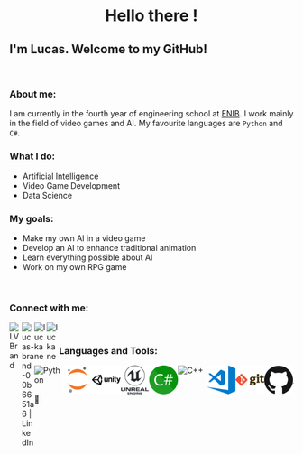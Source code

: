 <h1 align="center"> Hello there !</h1>

## I'm Lucas. Welcome to my GitHub!

<br />

### About me:

I am currently in the fourth year of engineering school at [ENIB][enib_web]. I work mainly in the field of video games and AI. My favourite languages are `Python` and `C#`.

### What I do:

- Artificial Intelligence
- Video Game Development
- Data Science

### My goals:

- Make my own AI in a video game
- Develop an AI to enhance traditional animation
- Learn everything possible about AI
- Work on my own RPG game

<br />

### Connect with me:

[<img align="left" alt="LVBrand" width="22px" src="https://cdn.jsdelivr.net/npm/simple-icons@3.8.0/icons/github.svg" />][github]
[<img align="left" alt="lucas-brand-00b6651a6 | LinkedIn" width="22px" src="https://cdn.jsdelivr.net/npm/simple-icons@v3/icons/linkedin.svg" />][linkedin]
[<img align="left" alt="luckane" width="22px" src="https://cdn.jsdelivr.net/npm/simple-icons@3.8.0/icons/steam.svg" />][steam]
[<img align="left" alt="luckane" width="22px" src="https://cdn.jsdelivr.net/npm/simple-icons@v3/icons/twitch.svg" />][twitch]

<br />

### Languages and Tools:
<img align="left" alt="Python" width="51px" src=https://camo.githubusercontent.com/188581baa4eb9016e00bf07260f1fe6f12222b0a/68747470733a2f2f64657669636f6e732e6769746875622e696f2f64657669636f6e2f64657669636f6e2e6769742f69636f6e732f707974686f6e2f707974686f6e2d6f726967696e616c2e737667 />
<img align="left" alt="Jupyter Notebook" width="51px" src=https://raw.githubusercontent.com/github/explore/80688e429a7d4ef2fca1e82350fe8e3517d3494d/topics/jupyter-notebook/jupyter-notebook.png />
<img align="left" alt="Unity" width="51px" src=https://raw.githubusercontent.com/github/explore/80688e429a7d4ef2fca1e82350fe8e3517d3494d/topics/unity/unity.png />
<img align="left" alt="Unreal Engine" width="51px" src=https://raw.githubusercontent.com/github/explore/80688e429a7d4ef2fca1e82350fe8e3517d3494d/topics/unreal-engine/unreal-engine.png />
<img align="left" alt="C#" width="51px" src=https://raw.githubusercontent.com/github/explore/80688e429a7d4ef2fca1e82350fe8e3517d3494d/topics/csharp/csharp.png />
<img align="left" alt="C++" width="51px" src=https://camo.githubusercontent.com/b523c27bbf0caeb3820f3612030b75503cfce9af/68747470733a2f2f64657669636f6e732e6769746875622e696f2f64657669636f6e2f64657669636f6e2e6769742f69636f6e732f63706c7573706c75732f63706c7573706c75732d6f726967696e616c2e737667 />
<img align="left" alt="Visual Studio Code" width="51px" src="https://raw.githubusercontent.com/github/explore/80688e429a7d4ef2fca1e82350fe8e3517d3494d/topics/visual-studio-code/visual-studio-code.png" />
<img align="left" alt="Git" width="51px" src="https://raw.githubusercontent.com/github/explore/80688e429a7d4ef2fca1e82350fe8e3517d3494d/topics/git/git.png" />
<img align="left" alt="GitHub" width="51px" src="https://raw.githubusercontent.com/github/explore/78df643247d429f6cc873026c0622819ad797942/topics/github/github.png" />

<br /> 

---

🦉

[enib_web]: https://www.enib.fr/fr/
[linkedin]: https://www.linkedin.com/in/lucas-brand-00b6651a6/
[github]: https://github.com/LVBrand
[steam]: https://steamcommunity.com/id/Luckane
[twitch]: https://www.twitch.tv/luckane
